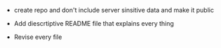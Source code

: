 - create repo and don't include server sinsitive data and make it public
- Add diescrtiptive README file that explains every thing

- Revise every file